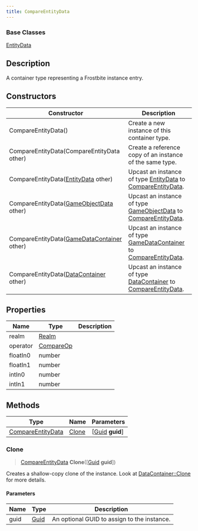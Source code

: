 ```yaml
---
title: CompareEntityData
---
```

### Base Classes

[EntityData](/vext/ref/fb/entitydata/)

## Description

A container type representing a Frostbite instance entry.

## Constructors

| Constructor                                                                  | Description                                                                                                               |
| ---------------------------------------------------------------------------- | ------------------------------------------------------------------------------------------------------------------------- |
| CompareEntityData()                                                          | Create a new instance of this container type.                                                                             |
| CompareEntityData(CompareEntityData other)                                   | Create a reference copy of an instance of the same type.                                                                  |
| CompareEntityData([EntityData](/vext/ref/fb/entitydata/) other)                            | Upcast an instance of type [EntityData](/vext/ref/fb/entitydata/) to [CompareEntityData](/vext/ref/fb/compareentitydata/).                            |
| CompareEntityData([GameObjectData](/vext/ref/fb/gameobjectdata/) other)                    | Upcast an instance of type [GameObjectData](/vext/ref/fb/gameobjectdata/) to [CompareEntityData](/vext/ref/fb/compareentitydata/).                    |
| CompareEntityData([GameDataContainer](/vext/ref/fb/gamedatacontainer/) other)              | Upcast an instance of type [GameDataContainer](/vext/ref/fb/gamedatacontainer/) to [CompareEntityData](/vext/ref/fb/compareentitydata/).              |
| CompareEntityData([DataContainer](/vext/ref/shared/class/datacontainer) other) | Upcast an instance of type [DataContainer](/vext/ref/shared/class/datacontainer) to [CompareEntityData](/vext/ref/fb/compareentitydata/). |

## Properties

| Name     | Type                   | Description |
| -------- | ---------------------- | ----------- |
| realm    | [Realm](/vext/ref/fb/realm/)         |             |
| operator | [CompareOp](/vext/ref/fb/compareop/) |             |
| floatIn0 | number                 |             |
| floatIn1 | number                 |             |
| intIn0   | number                 |             |
| intIn1   | number                 |             |

## Methods

| Type                                   | Name            | Parameters                                     |
| -------------------------------------- | --------------- | ---------------------------------------------- |
| [CompareEntityData](/vext/ref/fb/compareentitydata/) | [Clone](#clone) | \[[Guid](/vext/ref/shared/class/guid) **guid**\] |

### Clone

> [CompareEntityData](/vext/ref/fb/compareentitydata/) **Clone**(\[[Guid](/vext/ref/shared/class/guid) **guid**\])

Creates a shallow-copy clone of the instance. Look at [DataContainer::Clone](/vext/ref/shared/class/datacontainer#clone) for more details.

#### Parameters

| Name | Type         | Description                                 |
| ---- | ------------ | ------------------------------------------- |
| guid | [Guid](/vext/ref/shared/class/guid/) | An optional GUID to assign to the instance. |
